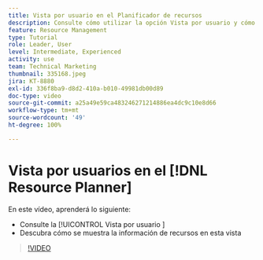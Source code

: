 ```yaml
---
title: Vista por usuario en el Planificador de recursos
description: Consulte cómo utilizar la opción Vista por usuario y cómo se muestra la información de recursos en esta vista.
feature: Resource Management
type: Tutorial
role: Leader, User
level: Intermediate, Experienced
activity: use
team: Technical Marketing
thumbnail: 335168.jpeg
jira: KT-8880
exl-id: 336f8ba9-d8d2-410a-b010-49981db00d89
doc-type: video
source-git-commit: a25a49e59ca483246271214886ea4dc9c10e8d66
workflow-type: tm+mt
source-wordcount: '49'
ht-degree: 100%

---
```


# Vista por usuarios en el [!DNL Resource Planner]

En este vídeo, aprenderá lo siguiente:

* Consulte la [!UICONTROL Vista por usuario ]
* Descubra cómo se muestra la información de recursos en esta vista


>[!VIDEO](https://video.tv.adobe.com/v/335168/?quality=12&learn=on)
